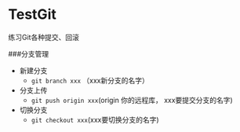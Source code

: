 # TestGit
练习Git各种提交、回滚

###分支管理
- 新建分支
	- `git branch xxx` （xxx新分支的名字）
- 分支上传
	- `git push origin xxx`(origin 你的远程库， xxx要提交分支的名字)
- 切换分支
	- `git checkout xxx`(xxx要切换分支的名字)